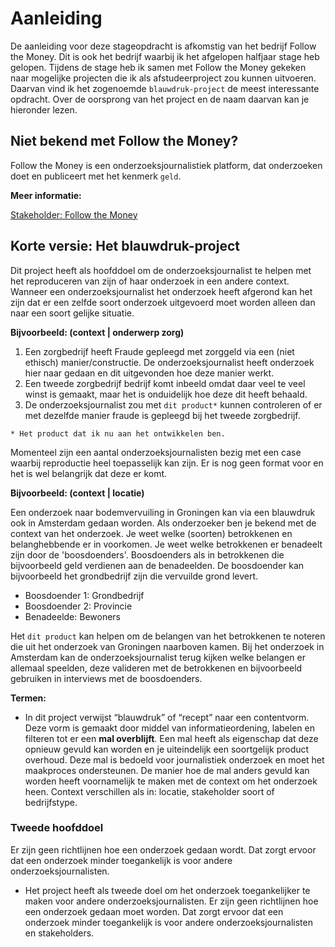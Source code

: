 # Aanleiding

De aanleiding voor deze stageopdracht is afkomstig van het bedrijf Follow the Money. Dit is ook het bedrijf waarbij ik het afgelopen halfjaar stage heb gelopen. Tijdens de stage heb ik samen met Follow the Money gekeken naar mogelijke projecten die ik als afstudeerproject zou kunnen uitvoeren. Daarvan vind ik het zogenoemde `blauwdruk-project` de meest interessante opdracht. Over de oorsprong van het project en de naam daarvan kan je hieronder lezen.




## Niet bekend met Follow the Money?
Follow the Money is een onderzoeksjournalistiek platform, dat onderzoeken doet en publiceert met het kenmerk `geld`.

__Meer informatie:__

[Stakeholder: Follow the Money](../stakeholders/follow_the_money)


## Korte versie: Het blauwdruk-project
Dit project heeft als hoofddoel om de onderzoeksjournalist te helpen met het reproduceren van zijn of haar onderzoek in een andere context. Wanneer een onderzoeksjournalist het onderzoek heeft afgerond kan het zijn dat er een zelfde soort onderzoek uitgevoerd moet worden alleen dan naar een soort gelijke situatie. 

__Bijvoorbeeld: (context | onderwerp zorg)__

1. Een zorgbedrijf heeft Fraude gepleegd met zorggeld via een (niet ethisch) manier/constructie. De onderzoeksjournalist heeft onderzoek hier naar gedaan en dit uitgevonden hoe deze manier werkt.
2. Een tweede zorgbedrijf bedrijf komt inbeeld omdat daar veel te veel winst is gemaakt, maar het is onduidelijk hoe deze dit heeft behaald.
3. De onderzoeksjournalist zou met `dit product*` kunnen controleren of er met dezelfde manier fraude is gepleegd bij het tweede zorgbedrijf.

`* Het product dat ik nu aan het ontwikkelen ben.`

Momenteel zijn een aantal onderzoeksjournalisten bezig met een case waarbij reproductie heel toepasselijk kan zijn. Er is nog geen format voor en het is wel belangrijk dat deze er komt.



__Bijvoorbeeld: (context | locatie)__

Een onderzoek naar bodemvervuiling in Groningen kan via een blauwdruk ook in Amsterdam gedaan worden. Als onderzoeker ben je bekend met de context van het onderzoek. Je weet welke (soorten) betrokkenen en belanghebbende er in voorkomen. Je weet welke betrokkenen er benadeelt zijn door de 'boosdoenders'. Boosdoenders als in betrokkenen die bijvoorbeeld geld verdienen aan de benadeelden. De boosdoender kan bijvoorbeeld het grondbedrijf zijn die vervuilde grond levert.

* Boosdoender 1: Grondbedrijf
* Boosdoender 2: Provincie
* Benadeelde: Bewoners

Het `dit product` kan helpen om de belangen van het betrokkenen te noteren die uit het onderzoek van Groningen naarboven kamen. Bij het onderzoek in Amsterdam kan de onderzoeksjournalist terug kijken welke belangen er allemaal speelden, deze valideren met de betrokkenen en bijvoorbeeld gebruiken in interviews met de boosdoenders.

__Termen:__

* In dit project verwijst “blauwdruk” of “recept” naar een contentvorm. Deze vorm is gemaakt door middel van informatieordening, labelen en filteren tot er een __mal overblijft__. Een mal heeft als eigenschap dat deze opnieuw gevuld kan worden en je uiteindelijk een soortgelijk product overhoud. Deze mal is bedoeld voor journalistiek onderzoek en moet het maakproces ondersteunen. De manier hoe de mal anders gevuld kan worden heeft voornamelijk te maken met de context om het onderzoek heen. Context verschillen als in: locatie, stakeholder soort of bedrijfstype. 


### Tweede hoofddoel

Er zijn geen richtlijnen hoe een onderzoek gedaan wordt. Dat zorgt ervoor dat   een onderzoek minder toegankelijk is voor andere onderzoeksjournalisten.

* Het project heeft als tweede doel om het onderzoek toegankelijker te maken voor andere onderzoeksjournalisten.
Er zijn geen richtlijnen hoe een onderzoek gedaan moet worden. Dat zorgt ervoor dat een onderzoek minder toegankelijk is voor andere onderzoeksjournalisten en stakeholders.

